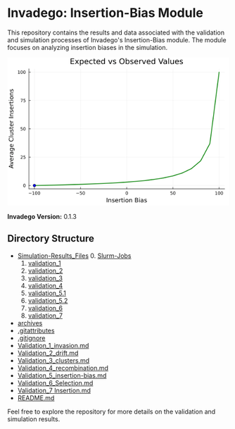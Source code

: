 # Invadego: Insertion-Bias Module

This repository contains the results and data associated with the validation and simulation processes of Invadego's Insertion-Bias module. The module focuses on analyzing insertion biases in the simulation.

<img src="images/animation.gif" alt="animation.gif" center/>

**Invadego Version:** 0.1.3

## Directory Structure


* [Simulation-Results_Files](./Simulation-Results_Files)
    0. [Slurm-Jobs](./Simulation-Results_Files/Slurm-Jobs)
    1. [validation_1](./Simulation-Results_Files/validation_1)
    2. [validation_2](./Simulation-Results_Files/validation_2)
    3. [validation_3](./Simulation-Results_Files/validation_3)
    4. [validation_4](./Simulation-Results_Files/validation_4)
    5. [validation_5.1](./Simulation-Results_Files/validation_5.1)
    6. [validation_5.2](./Simulation-Results_Files/validation_5.2)
    7. [validation_6](./Simulation-Results_Files/validation_6)
    8. [validation_7](./Simulation-Results_Files/validation_7.1)
* [archives](./archives)
* [.gitattributes](./.gitattributes)
* [.gitignore](./.gitignore)
* [Validation_1_invasion.md](./Validation_1_invasion.md)
* [Validation_2_drift.md](./Validation_2_drift.md)
* [Validation_3_clusters.md](./Validation_3_clusters.md)
* [Validation_4_recombination.md](./Validation_4_recombination.md)
* [Validation_5_insertion-bias.md](./Validation_5_bias.md)
* [Validation_6_Selection.md](./Validation_6_Selection.md)
* [Validation_7 Insertion.md](./Validation_7_Insertion_Bias.md)
* [README.md](./README.md)


Feel free to explore the repository for more details on the validation and simulation results.
